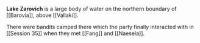 **Lake Zarovich** is a large body of water on the northern boundary of [[Barovia]], above [[Vallaki]].

There were bandits camped there which the party finally interacted with in [[Session 35]] when they met [[Fang]] and [[Naesela]].